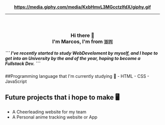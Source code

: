<!--
**marcospbritto/marcospbritto** is a ✨ _special_ ✨ repository because its `README.md` (this file) appears on your GitHub profile.

Here are some ideas to get you started:

- 🔭 I’m currently working on ...
- 🌱 I’m currently learning ...
- 👯 I’m looking to collaborate on ...
- 🤔 I’m looking for help with ...
- 💬 Ask me about ...
- 📫 How to reach me: ...
- 😄 Pronouns: ...
- ⚡ Fun fact: ...
-->


<h4 align="center">
 
https://media.giphy.com/media/KxbHmvL3MGcctzlfdX/giphy.gif

<hr>

</h4>

<h3 align="center">  <br>

Hi there 👋 <br> I'm Marcos, I'm from :brazil:
<br>
 </h3>
 <h5>
```
I've recently started to study WebDeveloment by myself, and I hope to get into an 
University by the and of the year, hoping to become a Fullstack Dev.
```
 </h5>
##Programming language that I'm currently studying 📝 
 - HTML
 - CSS
 - JavaScript
  
## Future projects that i hope to make :desktop_computer: 
- A Cheerleading website for my team
- A Personal anime tracking website or App
